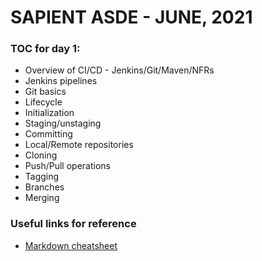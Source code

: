 # SAPIENT ASDE - JUNE, 2021

### TOC for day 1:

-   Overview of CI/CD - Jenkins/Git/Maven/NFRs
-   Jenkins pipelines
-   Git basics
-   Lifecycle
-   Initialization
-   Staging/unstaging
-   Committing
-   Local/Remote repositories
-   Cloning
-   Push/Pull operations
-   Tagging
-   Branches
-   Merging

### Useful links for reference

-   [Markdown cheatsheet](https://github.com/kayartaya-vinod/markdown-here 'Markdown cheatsheet')
